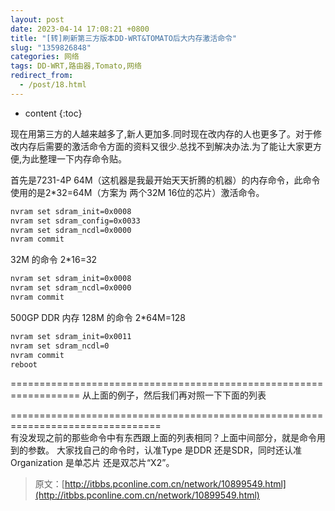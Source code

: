 ```yaml
---
layout: post
date: 2023-04-14 17:08:21 +0800
title: "[转]刷新第三方版本DD-WRT&TOMATO后大内存激活命令"
slug: "1359826848"
categories: 网络
tags: DD-WRT,路由器,Tomato,网络
redirect_from:
  - /post/18.html
---
```

* content
{:toc}

现在用第三方的人越来越多了,新人更加多.同时现在改内存的人也更多了。对于修改内存后需要的激活命令方面的资料又很少.总找不到解决办法.为了能让大家更方便,为此整理一下内存命令贴。
<!--more-->

首先是7231-4P   64M（这机器是我最开始天天折腾的机器）的内存命令，此命令使用的是2*32=64M（方案为 两个32M 16位的芯片）激活命令。

```Bash
nvram set sdram_init=0x0008
nvram set sdram_config=0x0033
nvram set sdram_ncdl=0x0000
nvram commit
```

32M 的命令  2*16=32

```Bash
nvram set sdram_init=0x0008
nvram set sdram_ncdl=0x0000
nvram commit
```

500GP  DDR 内存 128M 的命令 2*64M=128

```Bash
nvram set sdram_init=0x0011
nvram set sdram_ncdl=0
nvram commit
reboot
```

==================================================================
从上面的例子，然后我们再对照一下下面的列表



================================================================================   
有没发现之前的那些命令中有东西跟上面的列表相同？上面中间部分，就是命令用到的参数。 
大家找自己的命令时，认准Type  是DDR 还是SDR，同时还认准 Organization   是单芯片 还是双芯片“X2”。

>原文：[http://itbbs.pconline.com.cn/network/10899549.html](http://itbbs.pconline.com.cn/network/10899549.html)
